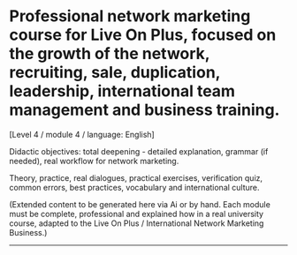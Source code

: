 # Professional network marketing course for Live On Plus, focused on the growth of the network, recruiting, sale, duplication, leadership, international team management and business training.


[Level 4 / module 4 / language: English]

Didactic objectives: total deepening - detailed explanation, grammar (if needed), real workflow for network marketing.

Theory, practice, real dialogues, practical exercises, verification quiz, common errors, best practices, vocabulary and international culture.


(Extended content to be generated here via Ai or by hand. Each module must be complete, professional and explained how in a real university course, adapted to the Live On Plus / International Network Marketing Business.)

---